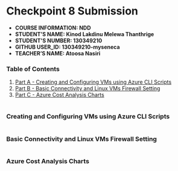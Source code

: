 # Checkpoint 8 Submission

- **COURSE INFORMATION: NDD**
- **STUDENT’S NAME: Kinod Lakdinu Melewa Thanthrige**
- **STUDENT'S NUMBER: 130349210**
- **GITHUB USER_ID: 130349210-myseneca**
- **TEACHER’S NAME: Atoosa Nasiri**

### Table of Contents
1. [Part A - Creating and Configuring VMs using Azure CLI Scripts](#Creating-and-Configuring-VMs-using-Azure-CLI-Scripts)
2. [Part B - Basic Connectivity and Linux VMs Firewall Setting](#Basic-Connectivity-and-Linux-VMs-Firewall-Setting)
3. [Part C - Azure Cost Analysis Charts](#Azure-Cost-Analysis-Charts)

#
### **Creating and Configuring VMs using Azure CLI Scripts**


#
### **Basic Connectivity and Linux VMs Firewall Setting**


#
### **Azure Cost Analysis Charts**